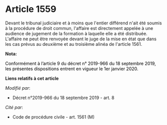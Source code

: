 # Article 1559

Devant le tribunal judiciaire et à moins que l'entier différend n'ait été soumis à la procédure de droit commun, l'affaire
est directement appelée à une audience de jugement de la formation à laquelle elle a été distribuée. L'affaire ne peut être
renvoyée devant le juge de la mise en état que dans les cas prévus au deuxième et au troisième alinéa de l'article 1561.

**Nota:**

<font color="black">Conformément à l’article 9 du décret n° 2019-966 du 18 septembre 2019, les présentes dispositions entrent
en vigueur le 1er janvier 2020.</font>

**Liens relatifs à cet article**

_Modifié par_:

  - Décret n°2019-966 du 18 septembre 2019 - art. 8

_Cité par_:

  - Code de procédure civile - art. 1561 (M)
